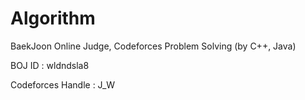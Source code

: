 # Algorithm
BaekJoon Online Judge, Codeforces Problem Solving (by C++, Java)

BOJ ID : wldndsla8

Codeforces Handle : J_W
